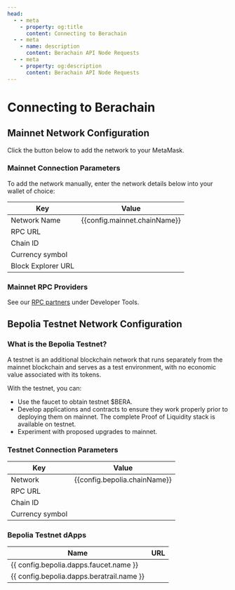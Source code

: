 ```yaml
---
head:
  - - meta
    - property: og:title
      content: Connecting to Berachain
  - - meta
    - name: description
      content: Berachain API Node Requests
  - - meta
    - property: og:description
      content: Berachain API Node Requests
---
```


<script setup>
  import config from '@berachain/config/constants.json';
  import AddNetwork from '@berachain/ui/AddNetwork';
  import CopyToClipboard from '@berachain/ui/CopyToClipboard';
</script>

# Connecting to Berachain

## Mainnet Network Configuration

Click the button below to add the network to your MetaMask.

<ClientOnly>
  <AddNetwork
    :chainId="config.mainnet.chainId"
    :chainName="config.mainnet.chainName"
    :nativeCurrencyName="config.mainnet.currencyName"
    :nativeCurrencySymbol="config.mainnet.currencySymbol"
    :nativeCurrencyDecimals="config.mainnet.decimals"
    :rpcUrl="config.mainnet.rpcUrl"
    :blockExplorerUrl="config.mainnet.dapps.berascan.url"
  />
</ClientOnly>

### Mainnet Connection Parameters

To add the network manually, enter the network details below into your wallet of choice:

| Key                | Value                                                                                  |
| ------------------ | -------------------------------------------------------------------------------------- |
| Network Name       | {{config.mainnet.chainName}}                                                           |
| RPC URL            | <ClientOnly><CopyToClipboard :text="config.mainnet.rpcUrl" /></ClientOnly>             |
| Chain ID           | <ClientOnly><CopyToClipboard :text="config.mainnet.chainId" /></ClientOnly>            |
| Currency symbol    | <ClientOnly><CopyToClipboard :text="config.mainnet.currencySymbol" /></ClientOnly>     |
| Block Explorer URL | <ClientOnly><CopyToClipboard :text="config.mainnet.dapps.berascan.url" /></ClientOnly> |

### Mainnet RPC Providers

See our [RPC partners](/developers/developer-tools#rpc-providers) under Developer Tools.

## Bepolia Testnet Network Configuration

<ClientOnly>
  <AddNetwork
    :chainId="config.bepolia.chainId"
    :chainName="config.bepolia.chainName"
    :nativeCurrencyName="config.bepolia.currencyName"
    :nativeCurrencySymbol="config.bepolia.currencySymbol"
    :nativeCurrencyDecimals="config.bepolia.decimals"
    :rpcUrl="config.bepolia.rpcUrl"
    :blockExplorerUrl="config.bepolia.dapps.berascan.url"
    :testnet="true"
  />
</ClientOnly>

### What is the Bepolia Testnet?

A testnet is an additional blockchain network that runs separately from the mainnet blockchain and serves as a test environment, with no economic value associated with its tokens.

With the testnet, you can:

- Use the faucet to obtain testnet $BERA.
- Develop applications and contracts to ensure they work properly prior to deploying them on mainnet. The complete Proof of Liquidity stack is available on testnet.
- Experiment with proposed upgrades to mainnet.

### Testnet Connection Parameters

| Key             | Value                                                                              |
| --------------- | ---------------------------------------------------------------------------------- |
| Network         | {{config.bepolia.chainName}}                                                       |
| RPC URL         | <ClientOnly><CopyToClipboard :text="config.bepolia.rpcUrl" /></ClientOnly>         |
| Chain ID        | <ClientOnly><CopyToClipboard :text="config.bepolia.chainId" /></ClientOnly>        |
| Currency symbol | <ClientOnly><CopyToClipboard :text="config.bepolia.currencySymbol" /></ClientOnly> |

### Bepolia Testnet dApps

| Name                                                                                                        | URL                                                                                     |
| ----------------------------------------------------------------------------------------------------------- | --------------------------------------------------------------------------------------- |
| <a :href="config.bepolia.dapps.faucet.url" target="_blank">{{ config.bepolia.dapps.faucet.name }}</a>       | <ClientOnly><CopyToClipboard :text="config.bepolia.dapps.faucet.url" /></ClientOnly>    |
| <a :href="config.bepolia.dapps.beratrail.url" target="_blank">{{ config.bepolia.dapps.beratrail.name }}</a> | <ClientOnly><CopyToClipboard :text="config.bepolia.dapps.beratrail.url" /></ClientOnly> |
